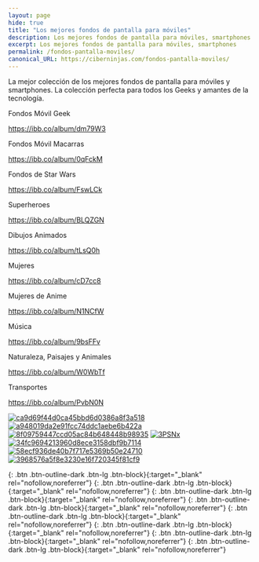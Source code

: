 ```yaml
---
layout: page
hide: true
title: "Los mejores fondos de pantalla para móviles"
description: Los mejores fondos de pantalla para móviles, smartphones
excerpt: Los mejores fondos de pantalla para móviles, smartphones
permalink: /fondos-pantalla-moviles/
canonical_URL: https://ciberninjas.com/fondos-pantalla-moviles/
---
```


La mejor colección de los mejores fondos de pantalla para móviles y smartphones. La colección perfecta para todos los Geeks y amantes de la tecnología.

Fondos Móvil Geek

https://ibb.co/album/dm79W3

Fondos Móvil Macarras

https://ibb.co/album/0qFckM

Fondos de Star Wars

https://ibb.co/album/FswLCk

Superheroes

https://ibb.co/album/BLQZGN

Dibujos Animados

https://ibb.co/album/tLsQ0h

Mujeres

https://ibb.co/album/cD7cc8

Mujeres de Anime

https://ibb.co/album/N1NCfW

Música

https://ibb.co/album/9bsFFv

Naturaleza, Paisajes y Animales

https://ibb.co/album/W0WbTf

Transportes

https://ibb.co/album/PvbN0N

<div class="clean">
<a target="_blank" rel="nofollow,noreferrer" href="https://ibb.co/7k7b758"><img src="https://i.ibb.co/7k7b758/ca9d69f44d0ca45bbd6d0386a8f3a518.jpg" alt="ca9d69f44d0ca45bbd6d0386a8f3a518" border="0"></a> <a target="_blank" rel="nofollow,noreferrer" href="https://ibb.co/Ryx3ktb"><img src="https://i.ibb.co/Ryx3ktb/a948019da2e91fcc74ddc1aebe6b422a.png" alt="a948019da2e91fcc74ddc1aebe6b422a" border="0"></a> <a target="_blank" rel="nofollow,noreferrer" href="https://ibb.co/vjfVPRd"><img src="https://i.ibb.co/vjfVPRd/8f09759447ccd05ac84b648448b98935.jpg" alt="8f09759447ccd05ac84b648448b98935" border="0"></a> <a target="_blank" rel="nofollow,noreferrer" href="https://ibb.co/7bQTCqQ"><img src="https://i.ibb.co/7bQTCqQ/3PSNx.jpg" alt="3PSNx" border="0"></a> <a target="_blank" rel="nofollow,noreferrer" href="https://ibb.co/bH7JNTG"><img src="https://i.ibb.co/bH7JNTG/34fc9694213960d8ece3158dbf9b7114.jpg" alt="34fc9694213960d8ece3158dbf9b7114" border="0"></a> <a target="_blank" rel="nofollow,noreferrer" href="https://ibb.co/KhCz1yY"><img src="https://i.ibb.co/KhCz1yY/58ecf936de40b7f717e5369b50e24710.jpg" alt="58ecf936de40b7f717e5369b50e24710" border="0"></a> <a target="_blank" rel="nofollow,noreferrer" href="https://ibb.co/QrLm80F"><img src="https://i.ibb.co/QrLm80F/3968576a5f8e3230e16f720345f81cf9.jpg" alt="3968576a5f8e3230e16f720345f81cf9" border="0"></a>
</div>

[](){: .btn .btn-outline-dark .btn-lg .btn-block}{:target="_blank" rel="nofollow,noreferrer"}
[](){: .btn .btn-outline-dark .btn-lg .btn-block}{:target="_blank" rel="nofollow,noreferrer"}
[](){: .btn .btn-outline-dark .btn-lg .btn-block}{:target="_blank" rel="nofollow,noreferrer"}
[](){: .btn .btn-outline-dark .btn-lg .btn-block}{:target="_blank" rel="nofollow,noreferrer"}
[](){: .btn .btn-outline-dark .btn-lg .btn-block}{:target="_blank" rel="nofollow,noreferrer"}
[](){: .btn .btn-outline-dark .btn-lg .btn-block}{:target="_blank" rel="nofollow,noreferrer"}
[](){: .btn .btn-outline-dark .btn-lg .btn-block}{:target="_blank" rel="nofollow,noreferrer"}
[](){: .btn .btn-outline-dark .btn-lg .btn-block}{:target="_blank" rel="nofollow,noreferrer"}
